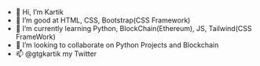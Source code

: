 - 👋 Hi, I’m Kartik
- 👀 I’m good at HTML, CSS, Bootstrap(CSS Framework)
- 🌱 I’m currently learning Python, BlockChain(Ethereum), JS, Tailwind(CSS FrameWork)
- 💞️ I’m looking to collaborate on Python Projects and Blockchain
- 📫 @gtgkartik my Twitter

<!---
kartikkumar999/kartikkumar999 is a ✨ special ✨ repository because its `README.md` (this file) appears on your GitHub profile.
You can click the Preview link to take a look at your changes.
--->
